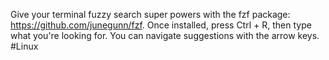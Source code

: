 Give your terminal fuzzy search super powers with the fzf package: https://github.com/junegunn/fzf. Once installed, press Ctrl + R, then type what you're looking for. You can navigate suggestions with the arrow keys. #Linux

